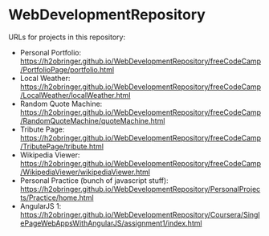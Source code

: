 # WebDevelopmentRepository

URLs for projects in this repository:
- Personal Portfolio: https://h2obringer.github.io/WebDevelopmentRepository/freeCodeCamp/PortfolioPage/portfolio.html
- Local Weather: https://h2obringer.github.io/WebDevelopmentRepository/freeCodeCamp/LocalWeather/localWeather.html
- Random Quote Machine: https://h2obringer.github.io/WebDevelopmentRepository/freeCodeCamp/RandomQuoteMachine/quoteMachine.html
- Tribute Page: https://h2obringer.github.io/WebDevelopmentRepository/freeCodeCamp/TributePage/tribute.html
- Wikipedia Viewer: https://h2obringer.github.io/WebDevelopmentRepository/freeCodeCamp/WikipediaViewer/wikipediaViewer.html
- Personal Practice (bunch of javascript stuff): https://h2obringer.github.io/WebDevelopmentRepository/PersonalProjects/Practice/home.html
- AngularJS
  1: https://h2obringer.github.io/WebDevelopmentRepository/Coursera/SinglePageWebAppsWithAngularJS/assignment1/index.html
